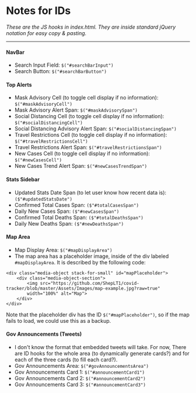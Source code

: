# Notes for IDs
*These are the JS hooks in index.html. They are inside standard jQuery notation for easy copy & pasting.*

---
#### NavBar
* Search Input Field: `$("#searchBarInput")`
* Search Button: `$("#searchBarButton")`

#### Top Alerts
* Mask Advisory Cell (to toggle cell display if no information): `$("#maskAdvisoryCell")`
* Mask Advisory Alert Span: `$("#maskAdvisorySpan")`
* Social Distancing Cell (to toggle cell display if no information): `$("#socialDistancingCell")`
* Social Distancing Advisory Alert Span: `$("#socialDistancingSpan")`
* Travel Restrictions Cell (to toggle cell display if no information): `$("#travelRestrictionsCell")`
* Travel Restrictions Alert Span: `$("#travelRestrictionsSpan")`
* New Cases Cell (to toggle cell display if no information): `$("#newCasesCell")`
* New Cases Trend Alert Span: `$("#newCasesTrendSpan")`

#### Stats Sidebar
* Updated Stats Date Span (to let user know how recent data is): `($"#updatedStatsDate")`
* Confirmed Total Cases Span: `($"#totalCasesSpan")`
* Daily New Cases Span: `($"#newCasesSpan")`
* Confirmed Total Deaths Span: `($"#totalDeathsSpan")`
* Daily New Deaths Span: `($"#newDeathsSpan")`

#### Map Area
* Map Display Area: `$("#mapDisplayArea")`
* The map area has a placeholder image, inside of the div labeled `#mapDisplayArea`. It is described by the following code:
```
<div class="media-object stack-for-small" id="mapPlaceholder">
    <div class="media-object-section">
        <img src="https://github.com/ShepLT1/covid-tracker/blob/master/Assets/Images/map-example.jpg?raw=true"
        width="100%" alt="Map">
    </div>
</div>
```
Note that the placeholder div has the ID `$("#mapPlaceholder")`, so if the map fails to load, we could use this as a backup.

#### Gov Announcements (Tweets)
* I don't know the format that embedded tweets will take. For now, There are ID hooks for the whole area (to dynamically generate cards?) and for each of the three cards (to fill each card?).
* Gov Announcements Area: `$("#govAnnouncementsArea")`
* Gov Announcements Card 1: `$("#announcementCard1")`
* Gov Announcements Card 2: `$("#announcementCard2")`
* Gov Announcements Card 3: `$("#announcementCard3")`